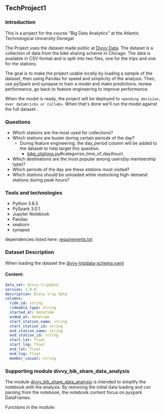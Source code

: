 TechProject1
------------

### Introduction

This is a project for the course "Big Data Analytics" at the Atlantic Technological University Donegal.

The Project uses the dataset made public at [Divvy Data](https://divvybikes.com/system-data). The dataset is a collection of data from the bike sharing scheme in Chicago. The data is available in CSV format and is split into two files, one for the trips and one for the stations.

The goal is to make the project usable locally by loading a sample of the dataset, then using Pandas for speed and simplicity of the analysis. Then, use pySpark and synapse to train a model and make predictions. review performance, go back to feature engineering to improve performance.

When the model is ready, the project will be deployed to `<pending decision, over databricks or Collab>`. When that's done we'll run the model against the full dataset.

### Questions

* Which stations are the most used for collections?
* Which stations are busier during certain periods of the day?
  * During feature engineering. the day_period column will be added to the dataset to help target this question.
    * [bike_stations.py](divvy_bike_share_data_analysis/bike_stations.py)#categorize_time_of_day(hour)
* Which destinations are the most popular among users(by membership type)?
* Which periods of the day are these stations most visited?
* Which stations should be unloaded while restocking high-demand stations during peak hours?

### Tools and technologies

* Python 3.8.5
* PySpark 3.0.1
* Jupyter Notebook
* Pandas
* seaborn
* synapse

dependencies listed here: [requirements.txt](requirements.txt)

### Dataset Description

When loading the dataset the [divvy-tripdata-schema.yaml](documents/divvy-tripdata-schema-example.yaml)

#### Content:

```yaml
data_set: divvy-tripdata
version: 1.0.0
description: Divvy trip data
columns:
  ride_id: string
  rideable_type: string
  started_at: datetime
  ended_at: datetime
  start_station_name: string
  start_station_id: string
  end_station_name: string
  end_station_id: string
  start_lat: float
  start_lng: float
  end_lat: float
  end_lng: float
  member_casual: string
```

### Supporting module divvy_bik_share_data_analysis

The module [divvy_bik_share_data_analysis](divvy_bik_share_data_analysis.py) is intended to simplify the notebook with the analysis. By removing the initial data loading and csv parsing from the notebook, the notebook content focus on pyspark DataFrames.

Functions in the module:
        <Draft>